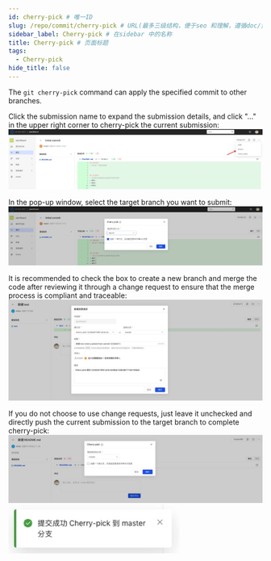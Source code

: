 ```yaml
---
id: cherry-pick # 唯一ID
slug: /repo/commit/cherry-pick # URL(最多三级结构，便于seo 和理解，遵循doc/资源/具体说明项 的原则)
sidebar_label: Cherry-pick # 在sidebar 中的名称
title: Cherry-pick # 页面标题
tags:
  - Cherry-pick
hide_title: false
---
```


The `git cherry-pick` command can apply the specified commit to other branches.

Click the submission name to expand the submission details, and click "..." in the upper right corner to cherry-pick the current submission:
![](./img/05.jpg)

In the pop-up window, select the target branch you want to submit:
![](./img/04.jpg)

It is recommended to check the box to create a new branch and merge the code after reviewing it through a change request to ensure that the merge process is compliant and traceable:
![](./img/06.jpg)

If you do not choose to use change requests, just leave it unchecked and directly push the current submission to the target branch to complete cherry-pick:
![](./img/08.jpg)
![](./img/07.jpg)
